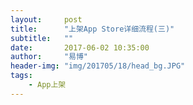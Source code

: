 ```yaml
---
layout:     post
title:      "上架App Store详细流程(三)"
subtitle:   ""
date:       2017-06-02 10:35:00
author:     "易博"
header-img: "img/201705/18/head_bg.JPG"
tags:
    - App上架
---
```



